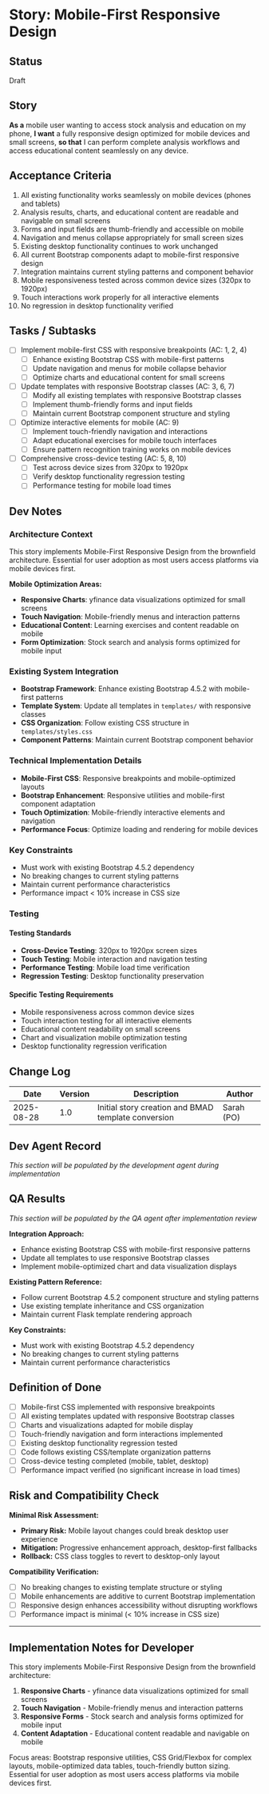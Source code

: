 <!-- Powered by BMAD™ Core -->

# Story: Mobile-First Responsive Design

## Status

Draft

## Story

**As a** mobile user wanting to access stock analysis and education on my phone,
**I want** a fully responsive design optimized for mobile devices and small screens,
**so that** I can perform complete analysis workflows and access educational content seamlessly on any device.

## Acceptance Criteria

1. All existing functionality works seamlessly on mobile devices (phones and tablets)
2. Analysis results, charts, and educational content are readable and navigable on small screens
3. Forms and input fields are thumb-friendly and accessible on mobile
4. Navigation and menus collapse appropriately for small screen sizes
5. Existing desktop functionality continues to work unchanged
6. All current Bootstrap components adapt to mobile-first responsive design
7. Integration maintains current styling patterns and component behavior
8. Mobile responsiveness tested across common device sizes (320px to 1920px)
9. Touch interactions work properly for all interactive elements
10. No regression in desktop functionality verified

## Tasks / Subtasks

- [ ] Implement mobile-first CSS with responsive breakpoints (AC: 1, 2, 4)
  - [ ] Enhance existing Bootstrap CSS with mobile-first patterns
  - [ ] Update navigation and menus for mobile collapse behavior
  - [ ] Optimize charts and educational content for small screens
- [ ] Update templates with responsive Bootstrap classes (AC: 3, 6, 7)
  - [ ] Modify all existing templates with responsive Bootstrap classes
  - [ ] Implement thumb-friendly forms and input fields
  - [ ] Maintain current Bootstrap component structure and styling
- [ ] Optimize interactive elements for mobile (AC: 9)
  - [ ] Implement touch-friendly navigation and interactions
  - [ ] Adapt educational exercises for mobile touch interfaces
  - [ ] Ensure pattern recognition training works on mobile devices
- [ ] Comprehensive cross-device testing (AC: 5, 8, 10)
  - [ ] Test across device sizes from 320px to 1920px
  - [ ] Verify desktop functionality regression testing
  - [ ] Performance testing for mobile load times

## Dev Notes

### Architecture Context

This story implements Mobile-First Responsive Design from the brownfield architecture. Essential for user adoption as most users access platforms via mobile devices first.

**Mobile Optimization Areas:**

- **Responsive Charts**: yfinance data visualizations optimized for small screens
- **Touch Navigation**: Mobile-friendly menus and interaction patterns
- **Educational Content**: Learning exercises and content readable on mobile
- **Form Optimization**: Stock search and analysis forms optimized for mobile input

### Existing System Integration

- **Bootstrap Framework**: Enhance existing Bootstrap 4.5.2 with mobile-first patterns
- **Template System**: Update all templates in `templates/` with responsive classes
- **CSS Organization**: Follow existing CSS structure in `templates/styles.css`
- **Component Patterns**: Maintain current Bootstrap component behavior

### Technical Implementation Details

- **Mobile-First CSS**: Responsive breakpoints and mobile-optimized layouts
- **Bootstrap Enhancement**: Responsive utilities and mobile-first component adaptation
- **Touch Optimization**: Mobile-friendly interactive elements and navigation
- **Performance Focus**: Optimize loading and rendering for mobile devices

### Key Constraints

- Must work with existing Bootstrap 4.5.2 dependency
- No breaking changes to current styling patterns
- Maintain current performance characteristics
- Performance impact < 10% increase in CSS size

### Testing

#### Testing Standards

- **Cross-Device Testing**: 320px to 1920px screen sizes
- **Touch Testing**: Mobile interaction and navigation testing
- **Performance Testing**: Mobile load time verification
- **Regression Testing**: Desktop functionality preservation

#### Specific Testing Requirements

- Mobile responsiveness across common device sizes
- Touch interaction testing for all interactive elements
- Educational content readability on small screens
- Chart and visualization mobile optimization testing
- Desktop functionality regression verification

## Change Log

| Date       | Version | Description                                         | Author     |
| ---------- | ------- | --------------------------------------------------- | ---------- |
| 2025-08-28 | 1.0     | Initial story creation and BMAD template conversion | Sarah (PO) |

## Dev Agent Record

_This section will be populated by the development agent during implementation_

## QA Results

_This section will be populated by the QA agent after implementation review_

**Integration Approach:**

- Enhance existing Bootstrap CSS with mobile-first responsive patterns
- Update all templates to use responsive Bootstrap classes
- Implement mobile-optimized chart and data visualization displays

**Existing Pattern Reference:**

- Follow current Bootstrap 4.5.2 component structure and styling patterns
- Use existing template inheritance and CSS organization
- Maintain current Flask template rendering approach

**Key Constraints:**

- Must work with existing Bootstrap 4.5.2 dependency
- No breaking changes to current styling patterns
- Maintain current performance characteristics

## Definition of Done

- [ ] Mobile-first CSS implemented with responsive breakpoints
- [ ] All existing templates updated with responsive Bootstrap classes
- [ ] Charts and visualizations adapted for mobile display
- [ ] Touch-friendly navigation and form interactions implemented
- [ ] Existing desktop functionality regression tested
- [ ] Code follows existing CSS/template organization patterns
- [ ] Cross-device testing completed (mobile, tablet, desktop)
- [ ] Performance impact verified (no significant increase in load times)

## Risk and Compatibility Check

**Minimal Risk Assessment:**

- **Primary Risk:** Mobile layout changes could break desktop user experience
- **Mitigation:** Progressive enhancement approach, desktop-first fallbacks
- **Rollback:** CSS class toggles to revert to desktop-only layout

**Compatibility Verification:**

- [ ] No breaking changes to existing template structure or styling
- [ ] Mobile enhancements are additive to current Bootstrap implementation
- [ ] Responsive design enhances accessibility without disrupting workflows
- [ ] Performance impact is minimal (< 10% increase in CSS size)

---

## Implementation Notes for Developer

This story implements Mobile-First Responsive Design from the brownfield architecture:

1. **Responsive Charts** - yfinance data visualizations optimized for small screens
2. **Touch Navigation** - Mobile-friendly menus and interaction patterns
3. **Responsive Forms** - Stock search and analysis forms optimized for mobile input
4. **Content Adaptation** - Educational content readable and navigable on mobile

Focus areas: Bootstrap responsive utilities, CSS Grid/Flexbox for complex layouts, mobile-optimized data tables, touch-friendly button sizing. Essential for user adoption as most users access platforms via mobile devices first.
